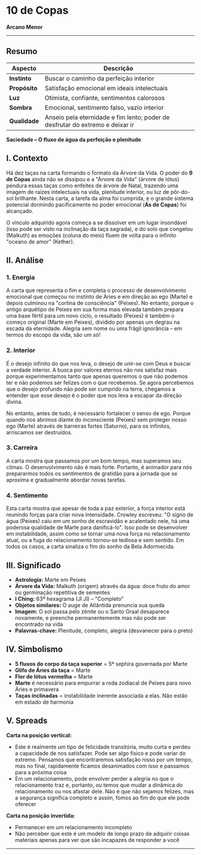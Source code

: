 # 10 de Copas

**Arcano Menor**

---

## **Resumo**

| **Aspecto** | **Descrição** |
|-------------|---------------|
| **Instinto** | Buscar o caminho da perfeição interior |
| **Propósito** | Satisfação emocional em ideais intelectuais |
| **Luz** | Otimista, confiante, sentimentos calorosos |
| **Sombra** | Emocional, sentimento falso, vazio interior |
| **Qualidade** | Anseio pela eternidade e fim lento; poder de desfrutar do extremo e deixar ir |

**Saciedade – O fluxo de água da perfeição e plenitude**

## **I. Contexto**

Há dez taças na carta formando o formato da Árvore da Vida. O poder do **9 de Copas** ainda não se dissipou e a "Árvore da Vida" (árvore de lótus) pendura essas taças como enfeites de árvore de Natal, trazendo uma imagem de raízes intelectuais na vida, plenitude interior, ou luz de pôr-do-sol brilhante. Nesta carta, a tarefa da alma foi cumprida, e o grande sistema potencial dormindo pacificamente no poder emocional (**Ás de Copas**) foi alcançado.

O vínculo adquirido agora começa a se dissolver em um lugar insondável (isso pode ser visto na inclinação da taça sagrada), e do solo que congelou (Malkuth) as emoções (coluna do meio) fluem de volta para o infinito "oceano de amor" (Kether).

## **II. Análise**


### **1. Energia**

A carta que representa o fim e completa o processo de desenvolvimento emocional que começou no instinto de Áries e em direção ao ego (Marte) e depois culminou na "cortina de consciência" (Peixes). No entanto, porque o antigo arquétipo de Peixes em sua forma mais elevada também prepara uma base fértil para um novo ciclo, o resultado (Peixes) é também o começo original (Marte em Peixes), dividido por apenas um degrau na escada da eternidade. Alegria sem nome ou uma frágil ignorância – em termos do escopo da vida, são um só!

### **2. Interior**

É o desejo infinito do que nos leva, o desejo de unir-se com Deus e buscar a verdade interior. A busca por valores eternos não nos satisfaz mais porque experimentamos tanto que apenas queremos o que não podemos ter e não podemos ser felizes com o que recebemos. Se agora percebemos que o desejo profundo não pode ser cumprido na terra, chegamos a entender que esse desejo é o poder que nos leva a escapar da direção divina.

No entanto, antes de tudo, é necessário fortalecer o senso de ego. Porque quando nos abrimos diante do inconsciente (Peixes) sem proteger nosso ego (Marte) através de barreiras fortes (Saturno), para os infinitos, arriscamos ser destruídos.

### **3. Carreira**

A carta mostra que passamos por um bom tempo, mas superamos seu clímax. O desenvolvimento não é mais forte. Portanto, é animador para nós prepararmos todos os sentimentos de gratidão para a jornada que se aproxima e gradualmente abordar novas tarefas.

### **4. Sentimento**

Esta carta mostra que apesar de toda a paz exterior, a força interior está reunindo forças para criar nova intensidade. Crowley escreveu: "O signo de água (Peixes) caiu em um sonho de escravidão e acalentado nele, há uma poderosa qualidade de Marte para danificá-lo". Isso pode se desenvolver em instabilidade, assim como se tornar uma nova força no relacionamento atual, ou a fuga do relacionamento tornou-se tediosa e sem sentido. Em todos os casos, a carta sinaliza o fim do sonho da Bela Adormecida.

## **III. Significado**

- **Astrologia:** Marte em Peixes
- **Árvore da Vida:** Malkuth (origem) através da água: doce fruto do amor ou germinação repetitiva de sementes
- **I Ching:** 63º hexagrama (Jĩ Jĩ) – "Completo"
- **Objetos similares:** O auge de Atlântida prenuncia sua queda
- **Imagem:** O sol passa pelo zênite ou o Santo Graal desaparece novamente, e preenche permanentemente mas não pode ser encontrado na vida
- **Palavras-chave:** Plenitude, completo, alegria (desvanecer para o preto)

## **IV. Simbolismo**

- **5 fluxos do corpo da taça superior** = 5ª sephira governada por Marte
- **Glifo de Áries da taça** = Marte
- **Flor de lótus vermelha** = Marte
- **Marte** é necessário para empurrar a roda zodiacal de Peixes para novo Áries e primavera
- **Taças inclinadas** = instabilidade inerente associada a elas. Não estão em estado de harmonia

## **V. Spreads**

**Carta na posição vertical:**

- Este é realmente um tipo de felicidade transitória, muito curta e perdeu a capacidade de nos satisfazer. Pode ser algo físico e pode variar do extremo. Pensamos que encontraremos satisfação nisso por um tempo, mas no final, rapidamente ficamos desanimados com isso e passamos para a próxima coisa
- Em um relacionamento, pode envolver perder a alegria no que o relacionamento traz e, portanto, ou temos que mudar a dinâmica do relacionamento ou nos afastar dele. Não é que não sejamos felizes, mas a segurança significa completo e assim, fomos ao fim do que ele pode oferecer

**Carta na posição invertida:**

- Permanecer em um relacionamento incompleto
- Não perceber que este é um modelo de longo prazo de adquirir coisas materiais apenas para ver que são incapazes de responder a você

---


